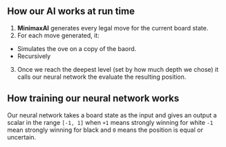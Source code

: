 ## How our AI works at run time

1. **MinimaxAI** generates every legal move for the current board state.
2. For each move generated, it:
- Simulates the ove on a copy of the baord.
- Recursively 
3. Once we reach the deepest level (set by how much depth we chose) it calls our neural network the evaluate the resulting position.

## How training our neural network works

Our neural network takes a board state as the input and gives an output a scalar in the range `[-1, 1]`
when `+1` means strongly winning for white `-1` mean strongly winning for black and `0` means the position is equal or uncertain.


